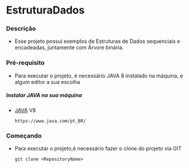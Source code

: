 # EstruturaDados

### Descrição

*   Esse projeto possui exemplos de Estruturas de Dados sequenciais e encadeadas, juntamente com Árvore binária. 

### Pré-requisito

* Para executar o projeto, é necessário JAVA 8 instalado na máquina, e algum editor a sua escolha

##### Instalar JAVA na sua máquina
* [JAVA](https://www.java.com/pt_BR/) V8
    ```
    https://www.java.com/pt_BR/
    ```

### Começando

* Para executar o projeto,é necessário fazer o clone do projeto via GIT

    ``` 
    git clone <RepositoryName>
    ```
